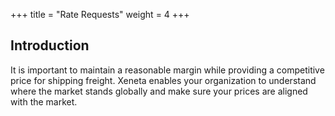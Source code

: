 +++
title = "Rate Requests"
weight = 4
+++

## Introduction

It is important to maintain a reasonable margin while providing a competitive price for shipping freight. Xeneta enables your organization to understand where the market stands globally and make sure your prices are aligned with the market.


